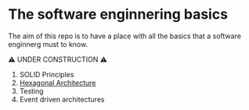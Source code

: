 # The software enginnering basics

The aim of this repo is to have a place with all the basics that a software enginnerg must to know.

⚠️ UNDER CONSTRUCTION ⚠️

1. SOLID Principles
2. [Hexagonal Architecture](docs/hexagonal/hexagonal.md)
3. Testing
4. Event driven architectures
